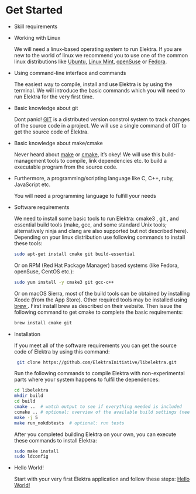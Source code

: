 # Get Started

- Skill requirements
- Working with Linux

  We will need a linux-based operating system to run Elektra. If you are new to the world of linux we recommend you to use
  one of the common linux distributions like [Ubuntu](https://ubuntu.com/download/desktop#download),
  [Linux Mint](https://www.linuxmint.com/download.php), [openSuse](https://software.opensuse.org/distributions/leap) or
  [Fedora](https://getfedora.org/en/).

- Using command-line interface and commands

  The easiest way to compile, install and use Elektra is by using the terminal. We will introduce the basic commands which you will need to run Elektra for the very first time.

- Basic knowledge about git

  Dont panic! [GIT](https://git-scm.com/) is a distributed version constrol system to track changes of the source code in a project. We will use a single command of GIT to get
  the source code of Elektra.

- Basic knowledge about make/cmake

  Never heard about [make](https://www.gnu.org/software/make/) or [cmake](https://cmake.org/), it’s okey! We will use this build-management tools to compile,
  link dependencies etc. to build a executable program from the source code.

- Furthermore, a programming/scripting language like C, C++, ruby, JavaScript etc.

  You will need a programming language to fulfill your needs

- Software requirements

  We need to install some basic tools to run Elektra: cmake3 , git , and essential build tools (make, gcc, and some standard Unix tools; alternatively ninja and clang are
  also supported but not described here). Depending on your linux distribution use following commands to install these tools:

  ```sh
  sudo apt-get install cmake git build-essential
  ```

  Or on RPM (Red Hat Package Manager) based systems (like Fedora, openSuse, CentOS etc.):

  ```sh
  sudo yum install -y cmake3 git gcc-c++
  ```

  Or on macOS Sierra, most of the build tools can be obtained by installing Xcode (from the App Store). Other required tools may be installed using [brew ](https://brew.sh/). First install brew as
  described on their website. Then issue the following command to get cmake to complete the basic requirements:

  ```sh
  brew install cmake git
  ```

- Installation

  If you meet all of the software requirements you can get the source code of Elektra by using this command:

  ```sh
   git clone https://github.com/ElektraInitiative/libelektra.git
  ```

  Run the following commands to compile Elektra with non-experimental parts where your system happens to fulfil the dependences:

  ```sh
  cd libelektra
  mkdir build
  cd build
  cmake ..  # watch output to see if everything needed is included
  ccmake .. # optional: overview of the available build settings (needs cmake-curses-gui)
  make -j 5
  make run_nokdbtests  # optional: run tests
  ```

  After you completed building Elektra on your own, you can execute these commands to install Elektra:

  ```sh
  sudo make install
  sudo ldconfig
  ```

- Hello World!

  Start with your very first Elektra application and follow these steps:
  [Hello World!](doc/tutorials/hello-elektra.md)
